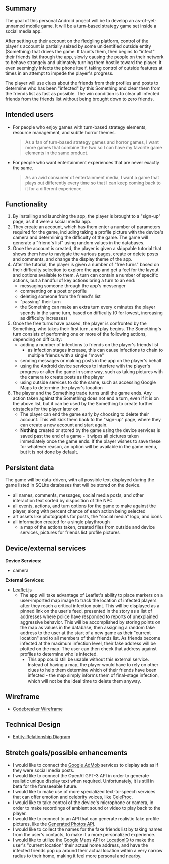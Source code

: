 ## Summary

The goal of this personal Android project will be to develop an as-of-yet-unnamed mobile game. It will be a turn-based strategy game set inside a social media app. 

After setting up their account on the fledgling platform, control of the player's account is partially seized by some unidentified outside entity (Something) that drives the game. It taunts them, then begins to "infect" their friends list through the app, slowly causing the people on their network to behave strangely and ultimately turning them hostile toward the player. It even seemingly infects the phone itself, taking control of outside features at times in an attempt to impede the player's progress.

The player will use clues about the friends from their profiles and posts to determine who has been "infected" by this Something and clear them from the friends list as fast as possible. The win condition is to clear all infected friends from the friends list without being brought down to zero friends.

## Intended users

* For people who enjoy games with turn-based strategy elements, resource management, and subtle horror themes.

    > As a fan of turn-based strategy games and horror games, I want more games that combine the two so I can have my favorite game elements in the same product.

* For people who want entertainment experiences that are never exactly the same.

    > As an avid consumer of entertainment media, I want a game that plays out differently every time so that I can keep coming back to it for a different experience.

## Functionality

1. By installing and launching the app, the player is brought to a "sign-up" page, as if it were a social media app.
2. They create an account, which has them enter a number of parameters required for the game, including taking a profile picture with the device's camera and determining the difficulty of the game. The game will generate a "friend's list" using random values in the databases.
3. Once the account is created, the player is given a skippable tutorial that shows them how to navigate the various pages, create or delete posts and comments, and change the display theme of the app.
4. After the tutorial, the player is given a number of "free turns" based on their difficulty selection to explore the app and get a feel for the layout and options available to them. A turn can contain a number of specific actions, but a handful of key actions bring a turn to an end:
    * messaging someone through the app's messenger
    * commenting on a post or profile
    * deleting someone from the friend's list
    * "passing" their turn
    * the Something can make an extra turn every x minutes the player spends in the same turn, based on difficulty (0 for lowest, increasing as difficulty increases)
5. Once the free turns have passed, the player is confronted by the Something, who takes their first turn, and play begins. The Something's turn consists of performing one or more of the following actions, depending on difficulty:
    * adding a number of infections to friends on the player's friends list
        * as infection stages increase, this can cause infections to chain to multiple friends with a single "move"
    * sending messages or making posts in the app on the player's behalf
    * using the Android device services to interfere with the player's progress or alter the game in some way, such as taking pictures with the camera to create posts as the player
    * using outside services to do the same, such as accessing Google Maps to determine the player's location
6. The player and the Something trade turns until the game ends. Any action taken against the Something does not end a turn, even if it is on the above list, but it can be used by the Something to create further obstacles for the player later on.
    * The player can end the game early by choosing to delete their account. This will kick them back to the "sign-up" page, where they can create a new account and start again.
    * **Nothing** created or stored by the game using the device services is saved past the end of a game - it wipes all pictures taken immediately once the game ends. If the player wishes to save these for whatever reason, an option will be available in the game menu, but it is not done by default.

## Persistent data

The game will be data-driven, with all possible text displayed during the game listed in SQLite databases that will be stored on the device.

* all names, comments, messages, social media posts, and other interaction text sorted by disposition of the NPC
* all events, actions, and turn options for the game to make against the player, along with percent chance of each action being selected
* art assets like photographs for posts, the "social media" logo, and icons
* all information created for a single playthrough
    * a map of the actions taken, created files from outside and device services, pictures for friends list profile pictures

## Device/external services

**Device Services:**
* camera

**External Services:**
* [Leaflet.js](https://leafletjs.com/reference-1.7.1.html)
    * The app will take advantage of Leaflet's ability to place markers on a user-imported map image to track the location of infected players after they reach a critical infection point. This will be displayed as a pinned link on the user's feed, presented in the story as a list of addresses where police have responded to reports of unexplained aggressive behavior. This will be accomplished by storing points on the map as values in the database, then assigning a random fake address to the user at the start of a new game as their "current location" and to all members of their friends list. As friends become infected at the maximum infection level, their fake address will be plotted on the map. The user can then check that address against profiles to determine who is infected.
        * This app could still be usable without this external service. Instead of having a map, the player would have to rely on other clues to help them determine which of their friends have been infected - the map simply informs them of final-stage infection, which will not be the ideal time to delete them anyway.

## Wireframe

* [Codebreaker Wireframe](wireframe.md)

## Technical Design

* [Entity-Relationship Diagram](entity-relationship.md)

## Stretch goals/possible enhancements 

* I would like to connect the [Google AdMob](https://developers.google.com/admob) services to display ads as if they were social media posts.
* I would like to connect the OpenAI GPT-3 API in order to generate realistic unique display text when required. Unfortunately, it is still in beta for the foreseeable future.
* I would like to make use of more specialized text-to-speech services that can offer emotion and celebrity voices, like [CeleProc](https://www.cereproc.com/en/products/voices).
* I would like to take control of the device's microphone or camera, in order to make recordings of ambient sound or video to play back to the player.
* I would like to connect to an API that can generate realistic fake profile pictures, like the [Generated Photos API](https://generated.photos/api).
* I would like to collect the names for the fake friends list by taking names from the user's contacts, to make it a more personalized experience.
* I would like to utilize the [Google Maps API](https://developers.google.com/maps/documentation/android-sdk/overview) or [LocationIQ](https://locationiq.com/geocoding) to make the user's "current location" their actual home address, and have the infected friends pop up around their actual location within a very narrow radius to their home, making it feel more personal and nearby.
